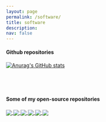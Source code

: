 ```yaml
---
layout: page
permalink: /software/
title: software 
description:
nav: false
---
```



#### **Github repositories**

<p style="margin-bottom:0.5cm; margin-left: 0.5cm"> </p>

[![Anurag's GitHub stats](https://github-readme-stats.vercel.app/api?username=wanxinjin&show_icons=true&theme=moltack)](https://github.com/wanxinjin/)


<p style="margin-bottom:2.0cm; margin-left: 0.5cm"> </p>

#### **Some of my open-source repositories**

<p style="margin-bottom:0.5cm; margin-left: 0.5cm"> </p>

<a href="https://github.com/wanxinjin/Pontryagin-Differentiable-Programming">
  <img align="center" src="https://github-readme-stats.vercel.app/api/pin/?username=wanxinjin&theme=moltack&repo=Pontryagin-Differentiable-Programming" />
</a>
<a href="https://github.com/wanxinjin/Safe-PDP">
  <img align="center" src="https://github-readme-stats.vercel.app/api/pin/?username=wanxinjin&theme=moltack&repo=Safe-PDP" />
</a>

<a href="https://github.com/wanxinjin/IOC-from-Incomplete-Trajectory-Observations ">
  <img align="center" src="https://github-readme-stats.vercel.app/api/pin/?username=wanxinjin&theme=moltack&repo=IOC-from-Incomplete-Trajectory-Observations" />
</a>
<a href="https://github.com/wanxinjin/Learning-from-Directional-Corrections ">
  <img align="center" src="https://github-readme-stats.vercel.app/api/pin/?username=wanxinjin&theme=moltack&repo=Learning-from-Directional-Corrections " />
</a>


<a href="https://github.com/wanxinjin/Learning-from-Sparse-Demonstrations">
  <img align="center" src="https://github-readme-stats.vercel.app/api/pin/?username=wanxinjin&theme=moltack&repo=Learning-from-Sparse-Demonstrations" />
</a>
<a href="https://github.com/wanxinjin/Task-Driven-Hybrid-Reduction">
  <img align="center" src="https://github-readme-stats.vercel.app/api/pin/?username=wanxinjin&theme=moltack&repo=Task-Driven-Hybrid-Reduction" />
</a>
